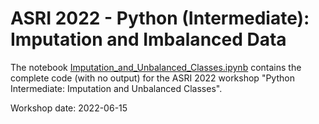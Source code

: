 # ASRI 2022 - Python (Intermediate): Imputation and Imbalanced Data

The notebook [Imputation_and_Unbalanced_Classes.ipynb](https://github.com/jcausey-astate/ASRI-2022-Imputation-Unbalanced-Classes/blob/5e14a2f05223c3f2f3956737b4d0e2cc3f6c4ff2/Imputation_and_Unbalanced_Classes.ipynb)
contains the complete code (with no output) for the ASRI 2022 workshop "Python Intermediate: Imputation and Unbalanced Classes".

Workshop date:  2022-06-15

